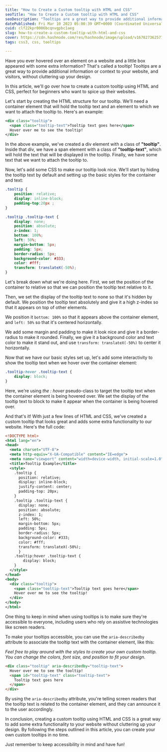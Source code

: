 ```yaml
---
title: "How to Create a Custom tooltip with HTML and CSS"
seoTitle: "How to Create a Custom tooltip with HTML and CSS"
seoDescription: "Tooltips are a great way to provide additional information or context to your website visitors without cluttering up your design."
datePublished: Fri Mar 10 2023 05:00:39 GMT+0000 (Coordinated Universal Time)
cuid: clf22kpr0006bcqnvgpbc1aeg
slug: how-to-create-a-custom-tooltip-with-html-and-css
cover: https://cdn.hashnode.com/res/hashnode/image/upload/v1678273625774/8c252258-6dd9-4ded-b55f-eb3a8990e13e.png
tags: css3, css, tooltips

---
```


Have you ever hovered over an element on a website and a little box appeared with some extra information? That's called a tooltip! Tooltips are a great way to provide additional information or context to your website, and visitors, without cluttering up your design.

In this article, we'll go over how to create a custom tooltip using HTML and CSS, perfect for beginners who want to spice up their websites.

Let's start by creating the HTML structure for our tooltip. We'll need a container element that will hold the tooltip text and an element to which we want to attach the tooltip to. Here's an example:

```xml
<div class="tooltip">
  <span class="tooltip-text">Tooltip text goes here</span>
  Hover over me to see the tooltip!
</div>
```

In the above example, we've created a div element with a class of **"tooltip"**. Inside that div, we have a span element with a class of **"tooltip-text"**, which will hold the text that will be displayed in the tooltip. Finally, we have some text that we want to attach the tooltip to.

Now, let's add some CSS to make our tooltip look nice. We'll start by hiding the tooltip text by default and setting up the basic styles for the container and text:

```css
.tooltip { 
    position: relative; 
    display: inline-block; 
    padding-top:20px ;
}

.tooltip .tooltip-text { 
    display: none; 
    position: absolute; 
    z-index: 1; 
    bottom: 100%; 
    left: 50%; 
    margin-bottom: 5px; 
    padding: 5px; 
    border-radius: 5px; 
    background-color: #333; 
    color: #fff;
    transform: translateX(-50%); 
}
```

Let's break down what we're doing here. First, we set the position of the container to relative so that we can position the tooltip text relative to it.

Then, we set the display of the tooltip text to none so that it's hidden by default. We position the tooltip text absolutely and give it a high z-index so that it appears on top of other elements.

We position it `bottom: 100%` so that it appears above the container element, and `left: 50%` so that it's centered horizontally.

We add some margin and padding to make it look nice and give it a border-radius to make it rounded. Finally, we give it a background color and text color to make it stand out, and use `transform: translateX(-50%)` to center it horizontally.

Now that we have our basic styles set up, let's add some interactivity to show the tooltip text when we hover over the container element:

```css
.tooltip:hover .tooltip-text { 
    display: block; 
}
```

Here, we're using *the : hover* pseudo-class to target the tooltip text when the container element is being hovered over. We set the display of the tooltip text to block to make it appear when the container is being hovered over.

And that's it! With just a few lines of HTML and CSS, we've created a custom tooltip that looks great and adds some extra functionality to our website. Here's the full code:

```xml
<!DOCTYPE html>
<html lang="en">
<head>
  <meta charset="UTF-8">
  <meta http-equiv="X-UA-Compatible" content="IE=edge">
  <meta name="viewport" content="width=device-width, initial-scale=1.0">
  <title>Tooltip Example</title>
  <style>
    .tooltip {
      position: relative;
      display: inline-block;
      justify-content: center;
      padding-top: 20px;
    }
    .tooltip .tooltip-text {
      display: none;
      position: absolute;
      z-index: 1;
      left: 50%;
      margin-bottom: 5px;
      padding: 5px;
      border-radius: 5px;
      background-color: #333;
      color: #fff;
      transform: translateX(-50%);
      }
    .tooltip:hover .tooltip-text {
        display: block;
    }
  </style>
</head>
<body>
  <div class="tooltip">
    <span class="tooltip-text">Tooltip text goes here</span>
    Hover over me to see the tooltip!
  </div>
</body>
</html>
```

One thing to keep in mind when using tooltips is to make sure they're accessible to everyone, including users who rely on assistive technologies like screen readers.

To make your tooltips accessible, you can use the `aria-describedby` attribute to associate the tooltip text with the container element, like this:

*Feel free to play around with the styles to create your own custom tooltip. You can change the colors, font size, and position to fit your design.*

```html
<div class="tooltip" aria-describedby="tooltip-text">
  Hover over me to see the tooltip!
  <span id="tooltip-text" class="tooltip-text">
    Tooltip text goes here
  </span>
</div>
```

By using the `aria-describedby` attribute, you're telling screen readers that the tooltip text is related to the container element, and they can announce it to the user accordingly.

In conclusion, creating a custom tooltip using HTML and CSS is a great way to add some extra functionality to your website without cluttering up your design. By following the steps outlined in this article, you can create your own custom tooltips in no time.

Just remember to keep accessibility in mind and have fun!